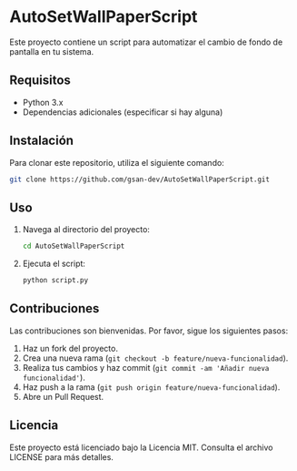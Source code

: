 # AutoSetWallPaperScript

Este proyecto contiene un script para automatizar el cambio de fondo de pantalla en tu sistema.

## Requisitos

- Python 3.x
- Dependencias adicionales (especificar si hay alguna)

## Instalación

Para clonar este repositorio, utiliza el siguiente comando:

```bash
git clone https://github.com/gsan-dev/AutoSetWallPaperScript.git
```

## Uso

1. Navega al directorio del proyecto:
    ```bash
    cd AutoSetWallPaperScript
    ```
2. Ejecuta el script:
    ```bash
    python script.py
    ```

## Contribuciones

Las contribuciones son bienvenidas. Por favor, sigue los siguientes pasos:

1. Haz un fork del proyecto.
2. Crea una nueva rama (`git checkout -b feature/nueva-funcionalidad`).
3. Realiza tus cambios y haz commit (`git commit -am 'Añadir nueva funcionalidad'`).
4. Haz push a la rama (`git push origin feature/nueva-funcionalidad`).
5. Abre un Pull Request.

## Licencia

Este proyecto está licenciado bajo la Licencia MIT. Consulta el archivo LICENSE para más detalles.
